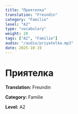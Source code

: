 ```yaml
---
title: "Приятелка"
translation: "Freundin"
category: "Familie"
level: "A2"
type: "vocabulary"
weight: 20
tags: ["A2", "Familie"]
audio: "/audio/priyatelka.mp3"
date: 2025-10-19
---
```


# Приятелка

**Translation:** Freundin

**Category:** Familie

**Level:** A2

